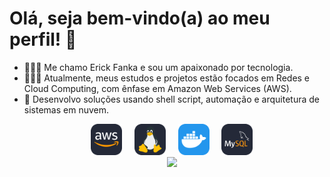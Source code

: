 

# Olá, seja bem-vindo(a) ao meu perfil! 👋
- 🙋🏻‍♂️ Me chamo Erick Fanka e sou um apaixonado por tecnologia.
- 👨🏻‍💻 Atualmente, meus estudos e projetos estão focados em Redes e Cloud Computing, com ênfase em Amazon Web Services (AWS).
- 🎯 Desenvolvo soluções usando shell script, automação e arquitetura de sistemas em nuvem.

<div align="center" style="display: inline_block">
    <img width="50px" src="https://github.com/tandpfun/skill-icons/blob/main/icons/AWS-Dark.svg"/>
    <img width="50px" src="https://github.com/tandpfun/skill-icons/blob/main/icons/Linux-Dark.svg"/>
    <img width="50px" src="https://github.com/tandpfun/skill-icons/blob/main/icons/Docker.svg"/>
    <img width="50px" src="https://github.com/tandpfun/skill-icons/blob/main/icons/MySQL-Dark.svg"/>
</div>

<div align="center">
    <img src="https://github-profile-summary-cards.vercel.app/api/cards/profile-details?username=Erick-Fanka&theme=react"/>
</div>


<!--
**Erick-Fanka/erick-fanka** is a ✨ _special_ ✨ repository because its `README.md` (this file) appears on your GitHub profile.

Here are some ideas to get you started:

- 🔭 I’m currently working on ...
- 🌱 I’m currently learning ...
- 👯 I’m looking to collaborate on ...
- 🤔 I’m looking for help with ...
- 💬 Ask me about ...
- 📫 How to reach me: ...
- 😄 Pronouns: ...
- ⚡ Fun fact: ...
-->
